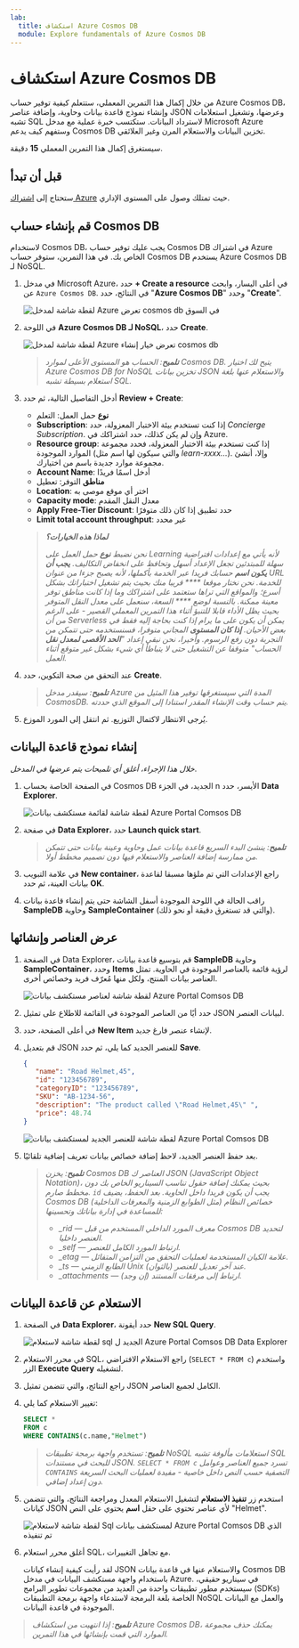 ```yaml
---
lab:
  title: استكشاف Azure Cosmos DB
  module: Explore fundamentals of Azure Cosmos DB
---
```

# استكشاف Azure Cosmos DB

من خلال إكمال هذا التمرين المعملي، ستتعلم كيفية توفير حساب Azure Cosmos DB، وإنشاء نموذج قاعدة بيانات وحاوية، وإضافة عناصر JSON وعرضها، وتشغيل استعلامات تشبه SQL لاسترداد البيانات. ستكتسب خبرة عملية مع مدخل Microsoft Azure وستفهم كيف يدعم Cosmos DB تخزين البيانات والاستعلام المرن وغير العلائقي.

سيستغرق إكمال هذا التمرين المعملي **15** دقيقة.

## قبل أن تبدأ

ستحتاج إلى [اشتراك Azure](https://azure.microsoft.com/free) حيث تمتلك وصول على المستوى الإداري.

## قم بإنشاء حساب Cosmos DB

لاستخدام Cosmos DB، يجب عليك توفير حساب Cosmos DB في اشتراك Azure الخاص بك. في هذا التمرين، ستوفر حساب Cosmos DB يستخدم Azure Cosmos DB لـ NoSQL.

1. في مدخل Microsoft Azure، حدد **+ Create a resource** في أعلى اليسار، وابحث عن `Azure Cosmos DB`.  في النتائج، حدد "**Azure Cosmos DB**" وحدد "**Create**".

    ![لقطة شاشة لمدخل Azure تعرض cosmos db في السوق](images/cosmosdb-marketplace.png)

1. في اللوحة **Azure Cosmos DB لـ NoSQL**، حدد **Create**.

    ![لقطة شاشة لمدخل Azure تعرض خيار إنشاء cosmos db](images/cosmosdb-nosql-create.png)
   
    > _**تلميح**: الحساب هو المستوى الأعلى لموارد Cosmos DB. يتيح لك اختيار Azure Cosmos DB for NoSQL تخزين بيانات JSON والاستعلام عنها بلغة استعلام بسيطة تشبه SQL._

1. أدخل التفاصيل التالية، ثم حدد **Review + Create**:
   
    - **نوع** حمل العمل: التعلم
    - **Subscription**: إذا كنت تستخدم بيئة الاختبار المعزولة، حدد *Concierge Subscription*. وإن لم يكن كذلك، حدد اشتراكك في Azure.
    - **Resource group**: إذا كنت تستخدم بيئة الاختبار المعزولة، فحدد مجموعة الموارد الموجودة (والتي سيكون لها اسم مثل *learn-xxxx...*). وإلا، أنشئ مجموعة موارد جديدة باسم من اختيارك.
    - **Account Name**: أدخل اسمًا فريدًا
    - **مناطق** التوفر: تعطيل
    - **Location**: اختر أي موقع موصى به
    - **Capacity mode**: معدل النقل المقدم
    - **Apply Free-Tier Discount**: حدد تطبيق إذا كان ذلك متوفرًا
    - **Limit total account throughput**: غير محدد
  
    > _**لماذا هذه الخيارات؟**_
    >
    > _نحن نضبط **نوع** حمل العمل على Learning لأنه يأتي مع إعدادات افتراضية سهلة للمبتدئين تجعل الإعداد أسهل وتحافظ على انخفاض التكاليف. **يجب أن يكون اسم** حسابك فريدا عبر الخدمة بأكملها، لأنه يصبح جزءا من عنوان URL للخدمة. نحن نختار موقعا **** قريبا منك بحيث يتم تشغيل اختباراتك بشكل أسرع؛ والمواقع التي تراها ستعتمد على اشتراكك وما إذا كانت مناطق توفر معينة ممكنة. بالنسبة لوضع **** السعة، سنعمل على معدل النقل المتوفر بحيث يظل الأداء قابلا للتنبؤ أثناء هذا التمرين المعملي القصير - على الرغم من أن Serverless يمكن أن يكون على ما يرام إذا كنت بحاجة إليه فقط في بعض الأحيان. **إذا كان المستوى** المجاني متوفرا، فسنستخدمه حتى تتمكن من التجربة دون رفع الرسوم. وأخيرا، نحن نبقي إعداد "**الحد الأقصى لمعدل نقل** الحساب" متوقفا عن التشغيل حتى لا يتباطأ أي شيء بشكل غير متوقع أثناء العمل._

1. عند التحقق من صحة التكوين، حدد **Create**.

    > _**تلميح**: سيقدر مدخل Azure المدة التي سيستغرقها توفير هذا المثيل من CosmosDB. يتم حساب وقت الإنشاء المقدر استنادا إلى الموقع الذي حددته._

1. يُرجى الانتظار لاكتمال التوزيع. ثم انتقل إلى المورد الموزع.

## إنشاء نموذج قاعدة البيانات

*خلال هذا الإجراء، أغلق أي تلميحات يتم عرضها في المدخل*.

1. في الصفحة الخاصة بحساب Cosmos DB الجديد، في الجزء n الأيسر، حدد **Data Explorer**.

    ![لقطة شاشة لقائمة مستكشف بيانات Azure Portal Comsos DB](images/cosmosdb-data-explorer.png)

1. في صفحة **Data Explorer**، حدد **Launch quick start**.

    > _**تلميح**: ينشئ البدء السريع قاعدة بيانات عمل وحاوية وعينة بيانات حتى تتمكن من ممارسة إضافة العناصر والاستعلام فيها دون تصميم مخطط أولا._

1. في علامة التبويب **New container**، راجع الإعدادات التي تم ملؤها مسبقا لقاعدة بيانات العينة، ثم حدد **OK**.

1. راقب الحالة في اللوحة الموجودة أسفل الشاشة حتى يتم إنشاء قاعدة بيانات **SampleDB** وحاوية **SampleContainer** (والتي قد تستغرق دقيقة أو نحو ذلك).

## عرض العناصر وإنشائها

1. في الصفحة Data Explorer، قم بتوسيع قاعدة بيانات **SampleDB** وحاوية **SampleContainer**، وحدد **Items** لرؤية قائمة بالعناصر الموجودة في الحاوية. تمثل العناصر بيانات المنتج، ولكل منها مُعرّف فريد وخصائص أخرى.

    ![لقطة شاشة لعناصر مستكشف بيانات Azure Portal Comsos DB](images/cosmosdb-items.png)

1. حدد أيًا من العناصر الموجودة في القائمة للاطلاع على تمثيل JSON لبيانات العنصر.

1. في أعلى الصفحة، حدد **New Item** لإنشاء عنصر فارغ جديد.

1. قم بتعديل JSON للعنصر الجديد كما يلي، ثم حدد **Save**.

    ```json
   {
       "name": "Road Helmet,45",
       "id": "123456789",
       "categoryID": "123456789",
       "SKU": "AB-1234-56",
       "description": "The product called \"Road Helmet,45\" ",
       "price": 48.74
   }
    ```

    ![لقطة شاشة للعنصر الجديد لمستكشف بيانات Azure Portal Comsos DB](images/cosmosdb-new-item.png)

1. بعد حفظ العنصر الجديد، لاحظ إضافة خصائص بيانات تعريف إضافية تلقائيًا.

    > _**تلميح**: يخزن Cosmos DB العناصر ك JSON (JavaScript Object Notation)، بحيث يمكنك إضافة حقول تناسب السيناريو الخاص بك دون مخطط صارم. `id` يجب أن يكون فريدا داخل الحاوية. بعد الحفظ، يضيف Cosmos DB خصائص النظام (مثل الطوابع الزمنية والمعرفات الداخلية) للمساعدة في إدارة بياناتك وتحسينها:_
    > - *_rid — معرف المورد الداخلي المستخدم من قبل Cosmos DB لتحديد العنصر داخليا.*
    > - *_self — ارتباط المورد الكامل للعنصر.*
    > - *_etag — علامة الكيان المستخدمة لعمليات التحقق من التزامن المتفائل.*
    > - *_ts — الطابع الزمني Unix (بالثوان) عند آخر تعديل للعنصر.*
    > - *_attachments — ارتباط إلى مرفقات المستند (إن وجد).*

## الاستعلام عن قاعدة البيانات

1. في الصفحة **Data Explorer**، حدد أيقونة **New SQL Query**.

    ![لقطة شاشة لاستعلام sql الجديد ل Azure Portal Comsos DB Data Explorer](images/cosmosdb-new-sqlquery.png)

1. في محرر الاستعلام SQL، راجع الاستعلام الافتراضي (`SELECT * FROM c`) واستخدم الزر **Execute Query** لتشغيله.

1. راجع النتائج، والتي تتضمن تمثيل JSON الكامل لجميع العناصر.

1. تغيير الاستعلام كما يلي:

    ```sql
   SELECT *
   FROM c
   WHERE CONTAINS(c.name,"Helmet")
    ```

    > _**تلميح**: تستخدم واجهة برمجة تطبيقات NoSQL استعلامات مألوفة تشبه SQL للبحث في مستندات JSON. `SELECT * FROM c` تسرد جميع العناصر وعوامل `CONTAINS` التصفية حسب النص داخل خاصية - مفيدة لعمليات البحث السريعة دون إعداد إضافي._

1. استخدم زر **تنفيذ الاستعلام** لتشغيل الاستعلام المعدل ومراجعة النتائج، والتي تتضمن كيانات JSON لأي عناصر تحتوي على حقل **اسم** يحتوي على النص "Helmet".

    ![لقطة شاشة لاستعلام Sql لمستكشف بيانات Azure Portal Comsos DB الذي تم تنفيذه](images/cosmosdb-query.png)

1. أغلق محرر استعلام SQL، مع تجاهل التغييرات.

    لقد رأيت كيفية إنشاء كيانات JSON والاستعلام عنها في قاعدة بيانات Cosmos DB باستخدام واجهة مستكشف البيانات في مدخل Azure. في سيناريو حقيقي، سيستخدم مطور تطبيقات واحدة من العديد من مجموعات تطوير البرامج (SDKs) الخاصة بلغة البرمجة لاستدعاء واجهة برمجة التطبيقات NoSQL والعمل مع البيانات الموجودة في قاعدة البيانات.

> _**تلميح**: إذا انتهيت من استكشاف Azure Cosmos DB، يمكنك حذف مجموعة الموارد التي قمت بإنشائها في هذا التمرين._
